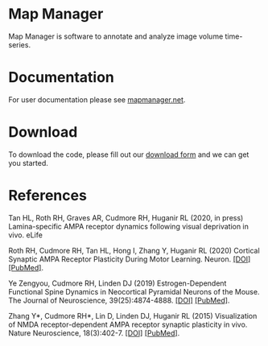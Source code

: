 # Map Manager

Map Manager is software to annotate and analyze image volume time-series.

# Documentation

For user documentation please see [mapmanager.net](https://mapmanager.net).

# Download

To download the code, please fill out our [download form](https://mapmanager.net/download) and we can get you started.

# References

Tan HL, Roth RH, Graves AR, Cudmore RH, Huganir RL (2020, in press) Lamina-specific AMPA receptor dynamics
following visual deprivation in vivo. eLife

Roth RH, Cudmore RH, Tan HL, Hong I, Zhang Y, Huganir RL (2020) Cortical Synaptic AMPA Receptor Plasticity During Motor Learning. Neuron. [[DOI]](10.1016/j.neuron.2019.12.005) [[PubMed]](https://www.ncbi.nlm.nih.gov/pubmed/31901303).

Ye Zengyou, Cudmore RH, Linden DJ (2019) Estrogen-Dependent Functional Spine Dynamics in Neocortical Pyramidal Neurons of the Mouse. The Journal of Neuroscience, 39(25):4874-4888. [[DOI]](10.1523/JNEUROSCI.2772-18.2019) [[PubMed]](https://www.ncbi.nlm.nih.gov/pubmed/30992373).

Zhang Y*, Cudmore RH*, Lin D, Linden DJ, Huganir RL (2015) Visualization of NMDA receptor-dependent AMPA receptor synaptic plasticity in vivo. Nature Neuroscience, 18(3):402-7. [[DOI]](https://www.nature.com/articles/nn.3936) [[PubMed]](https://www.ncbi.nlm.nih.gov/pubmed/25643295).

